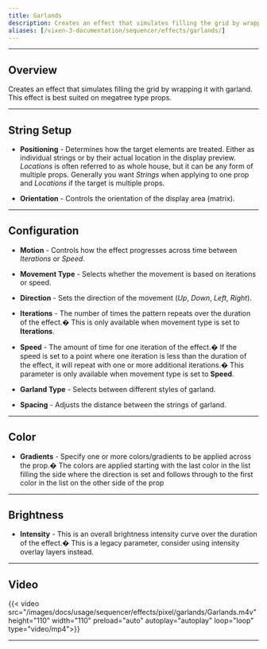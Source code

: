 ```yaml
---
title: Garlands
description: Creates an effect that simulates filling the grid by wrapping it with garland.  This effect is best suited on megatree type props.
aliases: [/vixen-3-documentation/sequencer/effects/garlands/]
---
```


---

## Overview

Creates an effect that simulates filling the grid by wrapping it with garland.  This effect is best suited on megatree type props.

---

## String Setup

  * **Positioning** - Determines how the target elements are treated.  Either as individual strings or by their actual location in the display preview.
                      *Locations* is often referred to as whole house, but it can be any form of multiple props. 
                      Generally you want *Strings* when applying to one prop and *Locations* if the target is multiple props.
  
  * **Orientation** - Controls the orientation of the display area (matrix).
---

## Configuration

* **Motion** - Controls how the effect progresses across time between _Iterations_ or _Speed_.

* **Movement Type** - Selects whether the movement is based on iterations or speed.

* **Direction** - Sets the direction of the movement (_Up_, _Down_, _Left_, _Right_).

* **Iterations** - The number of times the pattern repeats over the duration of the effect.� This is only available when movement type is set to **Iterations**.

* **Speed** - The amount of time for one iteration of the effect.� If the speed is set to a point where one iteration is less than the duration of the effect, it will repeat with one or more additional iterations.� This parameter is only available when movement type is set to **Speed**.

* **Garland Type** - Selects between different styles of garland.

* **Spacing** - Adjusts the distance between the strings of garland.

---

## Color

* **Gradients** - Specify one or more colors/gradients to be applied across the prop.� 
               The colors are applied starting with the last color in the list filling 
               the side where the direction is set and follows through to the first color in the list on the other side of the prop

---

## Brightness

* **Intensity** - This is an overall brightness intensity curve over the duration of the effect.�
                  This is a legacy parameter, consider using intensity overlay layers instead.
                 
---

## Video

{{< video src="/images/docs/usage/sequencer/effects/pixel/garlands/Garlands.m4v" height="110" width="110" preload="auto" autoplay="autoplay" loop="loop" type="video/mp4">}}


---